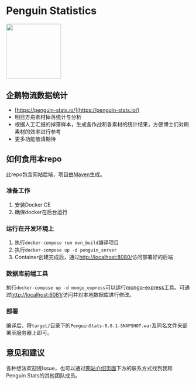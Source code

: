 # Penguin Statistics

<img src="https://penguin-stats.io/assets/logo.png" width="150" height="150">

## 企鹅物流数据统计
- [https://penguin-stats.io/](https://penguin-stats.io/)
- 明日方舟素材掉落统计与分析
- 根据人工汇报的掉落样本，生成各作战和各素材的统计结果，方便博士们对刷素材的效率进行参考
- 更多功能敬请期待

## 如何食用本repo
此repo包含网站后端，项目由[Maven](https://maven.apache.org/)生成。

### 准备工作
1. 安装Docker CE
2. 确保docker在后台运行

### 运行在开发环境上
1. 执行`docker-compose run mvn_build`编译项目
2. 执行`docker-compose up -d penguin_server`
3. Container创建完成后，通过[http://localhost:8080/](http://localhost:8080/)访问部署好的后端

### 数据库前端工具
执行`docker-compose up -d mongo_express`可以运行[mongo-express](https://github.com/mongo-express/mongo-express-docker)工具。可通过[http://localhost:8081/](http://localhost:8081/)访问并对本地数据库进行修改。

### 部署
编译后，将`target/`目录下的`PenguinStats-0.0.1-SNAPSHOT.war`及同名文件夹部署至服务器上即可。

## 意见和建议
各种想法欢迎提Issue，也可以通过[网站介绍页面](https://penguin-stats.io/ "网站介绍页面")下方的联系方式找到我和Penguin Stats的其他团队成员。
